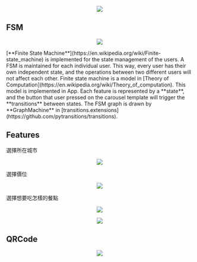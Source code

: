 <p align=center>
    <img src="img/greeting.jpg">
</p>

## FSM

<p align=center>
    <img src="img/show-fsm.png">
</p>
[**Finite State Machine**](https://en.wikipedia.org/wiki/Finite-state_machine) is implemented for the state management of the users. A FSM is maintained for each individual user. This way, every user has their own independent state, and the operations between two different users will not affect each other.
Finite state machine is a model in [Theory of Computation](https://en.wikipedia.org/wiki/Theory_of_computation). This model is implemented in App. Each feature is represented by a **state**, and the button that user pressed on the carousel template will trigger the **transitions** between states. The FSM graph is drawn by **GraphMachine** in [transitions.extensions](https://github.com/pytransitions/transitions).

## Features

選擇所在城市
<p align=center>
    <img src="img/location.jpg">
</p>

選擇價位
<p align=center>
    <img src="img/price.jpg">
</p>

選擇想要吃怎樣的餐點
<p align=center>
    <img src="img/pre_menu.jpg">
</p>
<p align=center>
    <img src="img/menu.jpg">
</p>

## QRCode
<p align=center>
    <img src="img/qrcode.png">
</p>